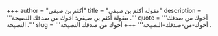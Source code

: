+++
author = "أكثم بن صيفي"
title = "مقولة أكثم بن صيفي"
description = '''مقولة أكثم بن صيفي: أخوك من صدقك النصيحة .'''
quote = '''أخوك من صدقك النصيحة .'''
slug = '''أخوك-من-صدقك-النصيحة'''
+++
أخوك من صدقك النصيحة .

